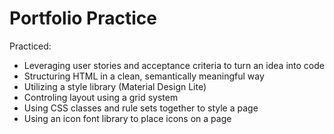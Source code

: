 # Portfolio Practice

Practiced:
- Leveraging user stories and acceptance criteria to turn an idea into code
- Structuring HTML in a clean, semantically meaningful way
- Utilizing a style library (Material Design Lite)
- Controling layout using a grid system
- Using CSS classes and rule sets together to style a page
- Using an icon font library to place icons on a page
